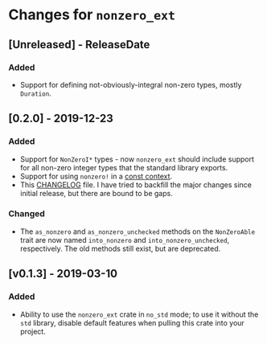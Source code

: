 # Changes for `nonzero_ext`

<!-- next-header -->

## [Unreleased] - ReleaseDate

### Added
* Support for defining not-obviously-integral non-zero types, mostly `Duration`.

## [0.2.0] - 2019-12-23

### Added
* Support for `NonZeroI*` types - now `nonzero_ext` should include support for all non-zero integer types that the
 standard library exports.
* Support for using `nonzero!` in a [const context](https://doc.rust-lang.org/reference/const_eval.html).
* This [CHANGELOG](./CHANGELOG.md) file. I have tried to backfill the major changes since initial release, but there
 are bound to be gaps.

### Changed
* The `as_nonzero` and `as_nonzero_unchecked` methods on the `NonZeroAble` trait are now named `into_nonzero` and
 `into_nonzero_unchecked`, respectively. The old methods still exist, but are deprecated.

## [v0.1.3] - 2019-03-10

### Added
* Ability to use the `nonzero_ext` crate in `no_std` mode; to use it without the `std` library, disable default
 features when pulling this crate into your project.
